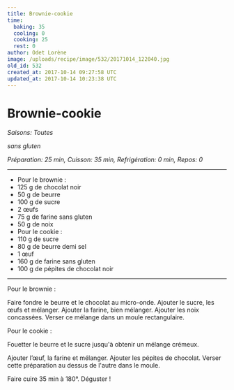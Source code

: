 ```yaml
---
title: Brownie-cookie
time:
  baking: 35
  cooling: 0
  cooking: 25
  rest: 0
author: Odet Lorène
image: /uploads/recipe/image/532/20171014_122040.jpg
old_id: 532
created_at: 2017-10-14 09:27:58 UTC
updated_at: 2017-10-14 10:23:38 UTC
---
```


# Brownie-cookie

_Saisons: Toutes_

_sans gluten_

_Préparation: 25 min, Cuisson: 35 min, Refrigération: 0 min, Repos: 0_

---

- Pour le brownie :
- 125 g de chocolat noir
- 50 g de beurre
- 100 g de sucre
- 2 œufs
- 75 g de farine sans gluten
- 50 g de noix
- Pour le cookie :
- 110 g de sucre
- 80 g de beurre demi sel
- 1 œuf
- 160 g de farine sans gluten
- 100 g de pépites de chocolat noir

---

Pour le brownie :

Faire fondre le beurre et le chocolat au micro-onde. Ajouter le sucre, les œufs et mélanger. Ajouter la farine, bien mélanger. Ajouter les noix concassées. Verser ce mélange dans un moule rectangulaire.

Pour le cookie :

Fouetter le beurre et le sucre jusqu'à obtenir un mélange crémeux.

Ajouter l’œuf, la farine et mélanger. Ajouter les pépites de chocolat. Verser cette préparation au dessus de l'autre dans le moule.

Faire cuire 35 min à 180°. Déguster !
